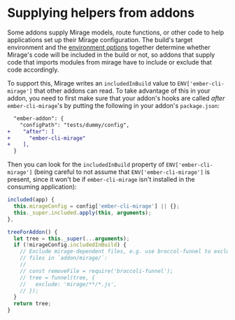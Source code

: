 # Supplying helpers from addons

Some addons supply Mirage models, route functions, or other code to help applications set up their Mirage configuration. The build's target environment and the [environment options](#environment-options) together determine whether Mirage's code will be included in the build or not, so addons that supply code that imports modules from mirage have to include or exclude that code accordingly.

To support this, Mirage writes an `includedInBuild` value to `ENV['ember-cli-mirage']` that other addons can read. To take advantage of this in your addon, you need to first make sure that your addon's hooks are called _after_ `ember-cli-mirage`'s by putting the following in your addon's `package.json`:

```diff
  "ember-addon": {
    "configPath": "tests/dummy/config",
+    "after": [
+      "ember-cli-mirage"
+    ],
  }
```

Then you can look for the `includedInBuild` property of `ENV['ember-cli-mirage']` (being careful to not assume that `ENV['ember-cli-mirage']` is present, since it won't be if `ember-cli-mirage` isn't installed in the consuming application):

```js
included(app) {
  this.mirageConfig = config['ember-cli-mirage'] || {};
  this._super.included.apply(this, arguments);
},

treeForAddon() {
  let tree = this._super(...arguments);
  if (!mirageConfig.includedInBuild) {
    // Exclude mirage-dependent files, e.g. use broccol-funnel to exclude
    // files in `addon/mirage/`:
    //
    // const removeFile = require('broccoli-funnel');
    // tree = funnel(tree, {
    //   exclude: 'mirage/**/*.js',
    // });
  }
  return tree;
}
```